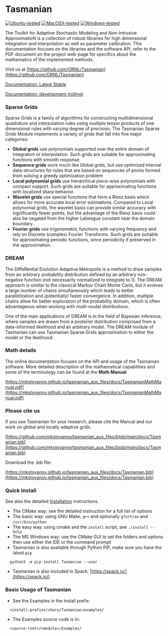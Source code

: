 # Tasmanian

[![Ubuntu-tested](https://github.com/ORNL/TASMANIAN/actions/workflows/build-ubuntu.yaml/badge.svg?branch=master)](https://github.com/ORNL/TASMANIAN/actions/workflows/build-ubuntu.yaml)
[![MacOSX-tested](https://github.com/ORNL/TASMANIAN/actions/workflows/build-macos.yaml/badge.svg?branch=master)](https://github.com/ORNL/TASMANIAN/actions/workflows/build-macos.yaml)
[![Windows-tested](https://github.com/ORNL/TASMANIAN/actions/workflows/build-windows.yaml/badge.svg?branch=master)](https://github.com/ORNL/TASMANIAN/actions/workflows/build-windows.yaml)

The Toolkit for Adaptive Stochastic Modeling and Non-Intrusive ApproximatioN is a collection of robust libraries for high dimensional integration and interpolation as well as parameter calibration. This documentation focuses on the libraries and the software API, refer to the PDF document on the project web-page for specifics about the mathematics of the implemented methods.

Visit us at [https://github.com/ORNL/Tasmanian](https://github.com/ORNL/Tasmanian)

[Documentation: Latest Stable](https://ornl.github.io/TASMANIAN/stable/)

[Documentation: development (rolling)](https://ornl.github.io/TASMANIAN/)

### Sparse Grids

Sparse Grids is a family of algorithms for constructing multidimensional quadrature and interpolation rules
using multiple tensor products of one dimensional rules with varying degree of precision.
The Tasmanian Sparse Grids Module implements a variety of grids that fall into five major categories:
* **Global grids** use polynomials supported over the entire domain of integration or interpolation.
    Such grids are suitable for approximating functions with smooth response.
* **Sequence grids** work much like Global grids, but use optimized internal data-structures for rules that
    are based on sequences of points formed from solving a greedy optimization problem
* **Local polynomial grids** use hierarchical piece-wise polynomials with compact support.
    Such grids are suitable for approximating functions with localized sharp behavior.
* **Wavelet grids** use special functions that form a Riesz basis which allows for more accurate
    local error estimations. Compared to Local polynomial grids, the wavelet basis can provide
    similar accuracy with significantly fewer points, but the advantage of the Riesz basis could also
    be negated from the higher Lebesgue constant near the domain boundary.
* **Fourier grids** use trigonometric functions with varying frequency and rely on Discrete (complex)
    Fourier Transforms. Such grids are suitable for approximating periodic functions,
    since periodicity if preserved in the approximation.

### DREAM

The DiffeRential Evolution Adaptive Metropolis is a method to draw samples from an arbitrary probability
distribution defined by an arbitrary non-negative function (not necessarily normalized to integrate to 1).
The DREAM approach is similar to the classical Markov Chain Monte Carlo, but it evolves a large number
of chains simultaneously which leads to better parallelization and (potentially) faster convergence.
In addition, multiple chains allow for better exploration of the probability domain, which is often
advantageous when working with multi-modal distributions.

One of the main applications of DREAM is in the field of Bayesian inference, where samples are drawn
from a posterior distribution comprised from a data-informed likelihood and an arbitrary model.
The DREAM module of Tasmanian can use Tasmanian Sparse Grids approximation to either the model
or the likelihood.

### Math details

The online documentation focuses on the API and usage of the Tasmanian software.
More detailed description of the mathematical capabilities and some of the terminology
can be found at the **Math Manual**

[https://mkstoyanov.github.io/tasmanian_aux_files/docs/TasmanianMathManual.pdf](https://mkstoyanov.github.io/tasmanian_aux_files/docs/TasmanianMathManual.pdf)

### Please cite us
If you use Tasmanian for your research, please cite the Manual and our work on global and locally adaptive grids.

[https://github.com/mkstoyanov/tasmanian_aux_files/blob/main/docs/Tasmanian.bib](https://github.com/mkstoyanov/tasmanian_aux_files/blob/main/docs/Tasmanian.bib)

Download the .bib file:

[https://mkstoyanov.github.io/tasmanian_aux_files/docs/Tasmanian.bib](https://mkstoyanov.github.io/tasmanian_aux_files/docs/Tasmanian.bib)


### Quick Install

See also the detailed [Installation](Doxygen/Installation.md) instructions.

* The CMake way: see the detailed instruction for a full list of options
* The basic way: using GNU Make, `g++` and optionally `gfortran` and `/usr/bin/python`
* The easy way: using cmake and the `install` script, see `./install --help`
* The MS Windows way: use the CMake GUI to set the folders and options then use either the IDE or the command prompt
* Tasmanian is also available through Python PIP, make sure you have the latest `pip`
```
  python3 -m pip install Tasmanian --user
```
* Tasmanian is also included in Spack: [https://spack.io/](https://spack.io/)

### Basic Usage of Tasmanian

* See the Examples in the install prefix:
```
  <install-prefix>/share/Tasmanian/examples/
```
* The Examples source code is in:
```
  <source-root>/<module>/Examples/
```
